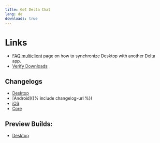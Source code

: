 ```yaml
---
title: Get Delta Chat
lang: de
downloads: true
---
```




<!-- GENERATED FILE -- DO NOT EDIT -->



# Links

* [FAQ multiclient](help#multiclient) page on how to synchronize Desktop with another Delta app. 
* [Verify Downloads](verify-downloads)

## Changelogs

* [Desktop](https://github.com/deltachat/deltachat-desktop/blob/master/CHANGELOG.md)
* [Android]({% include changelog-url %})
* [iOS](https://github.com/deltachat/deltachat-ios/blob/master/CHANGELOG.md)
* [Core](https://github.com/deltachat/deltachat-core-rust/blob/master/CHANGELOG.md)

## Preview Builds:
* [Desktop](https://download.delta.chat/desktop/preview/)
